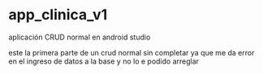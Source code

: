 # app_clinica_v1
aplicación CRUD normal en android studio

este la primera parte de un crud normal sin completar ya que me da error en el ingreso de datos a la base y no lo e podido arreglar 

